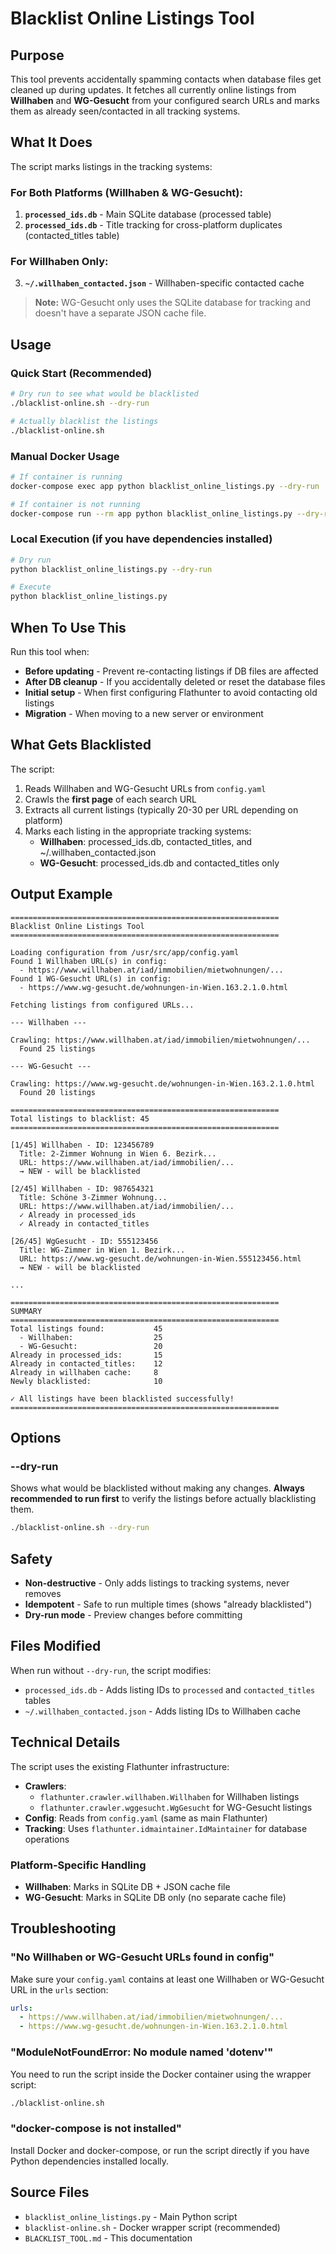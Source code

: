 # Blacklist Online Listings Tool

## Purpose

This tool prevents accidentally spamming contacts when database files get cleaned up during updates. It fetches all currently online listings from **Willhaben** and **WG-Gesucht** from your configured search URLs and marks them as already seen/contacted in all tracking systems.

## What It Does

The script marks listings in the tracking systems:

### For Both Platforms (Willhaben & WG-Gesucht):
1. **`processed_ids.db`** - Main SQLite database (processed table)
2. **`processed_ids.db`** - Title tracking for cross-platform duplicates (contacted_titles table)

### For Willhaben Only:
3. **`~/.willhaben_contacted.json`** - Willhaben-specific contacted cache

> **Note:** WG-Gesucht only uses the SQLite database for tracking and doesn't have a separate JSON cache file.

## Usage

### Quick Start (Recommended)

```bash
# Dry run to see what would be blacklisted
./blacklist-online.sh --dry-run

# Actually blacklist the listings
./blacklist-online.sh
```

### Manual Docker Usage

```bash
# If container is running
docker-compose exec app python blacklist_online_listings.py --dry-run

# If container is not running
docker-compose run --rm app python blacklist_online_listings.py --dry-run
```

### Local Execution (if you have dependencies installed)

```bash
# Dry run
python blacklist_online_listings.py --dry-run

# Execute
python blacklist_online_listings.py
```

## When To Use This

Run this tool when:

- **Before updating** - Prevent re-contacting listings if DB files are affected
- **After DB cleanup** - If you accidentally deleted or reset the database files
- **Initial setup** - When first configuring Flathunter to avoid contacting old listings
- **Migration** - When moving to a new server or environment

## What Gets Blacklisted

The script:

1. Reads Willhaben and WG-Gesucht URLs from `config.yaml`
2. Crawls the **first page** of each search URL
3. Extracts all current listings (typically 20-30 per URL depending on platform)
4. Marks each listing in the appropriate tracking systems:
   - **Willhaben**: processed_ids.db, contacted_titles, and ~/.willhaben_contacted.json
   - **WG-Gesucht**: processed_ids.db and contacted_titles only

## Output Example

```
============================================================
Blacklist Online Listings Tool
============================================================

Loading configuration from /usr/src/app/config.yaml
Found 1 Willhaben URL(s) in config:
  - https://www.willhaben.at/iad/immobilien/mietwohnungen/...
Found 1 WG-Gesucht URL(s) in config:
  - https://www.wg-gesucht.de/wohnungen-in-Wien.163.2.1.0.html

Fetching listings from configured URLs...

--- Willhaben ---

Crawling: https://www.willhaben.at/iad/immobilien/mietwohnungen/...
  Found 25 listings

--- WG-Gesucht ---

Crawling: https://www.wg-gesucht.de/wohnungen-in-Wien.163.2.1.0.html
  Found 20 listings

============================================================
Total listings to blacklist: 45
============================================================

[1/45] Willhaben - ID: 123456789
  Title: 2-Zimmer Wohnung in Wien 6. Bezirk...
  URL: https://www.willhaben.at/iad/immobilien/...
  → NEW - will be blacklisted

[2/45] Willhaben - ID: 987654321
  Title: Schöne 3-Zimmer Wohnung...
  URL: https://www.willhaben.at/iad/immobilien/...
  ✓ Already in processed_ids
  ✓ Already in contacted_titles

[26/45] WgGesucht - ID: 555123456
  Title: WG-Zimmer in Wien 1. Bezirk...
  URL: https://www.wg-gesucht.de/wohnungen-in-Wien.555123456.html
  → NEW - will be blacklisted

...

============================================================
SUMMARY
============================================================
Total listings found:           45
  - Willhaben:                  25
  - WG-Gesucht:                 20
Already in processed_ids:       15
Already in contacted_titles:    12
Already in willhaben cache:     8
Newly blacklisted:              10

✓ All listings have been blacklisted successfully!
============================================================
```

## Options

### --dry-run

Shows what would be blacklisted without making any changes. **Always recommended to run first** to verify the listings before actually blacklisting them.

```bash
./blacklist-online.sh --dry-run
```

## Safety

- **Non-destructive** - Only adds listings to tracking systems, never removes
- **Idempotent** - Safe to run multiple times (shows "already blacklisted")
- **Dry-run mode** - Preview changes before committing

## Files Modified

When run without `--dry-run`, the script modifies:

- `processed_ids.db` - Adds listing IDs to `processed` and `contacted_titles` tables
- `~/.willhaben_contacted.json` - Adds listing IDs to Willhaben cache

## Technical Details

The script uses the existing Flathunter infrastructure:

- **Crawlers**:
  - `flathunter.crawler.willhaben.Willhaben` for Willhaben listings
  - `flathunter.crawler.wggesucht.WgGesucht` for WG-Gesucht listings
- **Config**: Reads from `config.yaml` (same as main Flathunter)
- **Tracking**: Uses `flathunter.idmaintainer.IdMaintainer` for database operations

### Platform-Specific Handling

- **Willhaben**: Marks in SQLite DB + JSON cache file
- **WG-Gesucht**: Marks in SQLite DB only (no separate cache file)

## Troubleshooting

### "No Willhaben or WG-Gesucht URLs found in config"

Make sure your `config.yaml` contains at least one Willhaben or WG-Gesucht URL in the `urls` section:

```yaml
urls:
  - https://www.willhaben.at/iad/immobilien/mietwohnungen/...
  - https://www.wg-gesucht.de/wohnungen-in-Wien.163.2.1.0.html
```

### "ModuleNotFoundError: No module named 'dotenv'"

You need to run the script inside the Docker container using the wrapper script:

```bash
./blacklist-online.sh
```

### "docker-compose is not installed"

Install Docker and docker-compose, or run the script directly if you have Python dependencies installed locally.

## Source Files

- `blacklist_online_listings.py` - Main Python script
- `blacklist-online.sh` - Docker wrapper script (recommended)
- `BLACKLIST_TOOL.md` - This documentation
